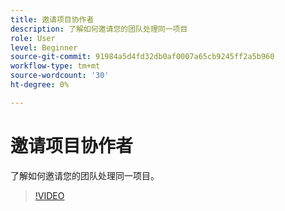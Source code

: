 ```yaml
---
title: 邀请项目协作者
description: 了解如何邀请您的团队处理同一项目
role: User
level: Beginner
source-git-commit: 91984a5d4fd32db0af0007a65cb9245ff2a5b960
workflow-type: tm+mt
source-wordcount: '30'
ht-degree: 0%

---
```


# 邀请项目协作者

了解如何邀请您的团队处理同一项目。

>[!VIDEO](https://video.tv.adobe.com/v/3420253?quality=12&learn=on&hidetitle=true)

